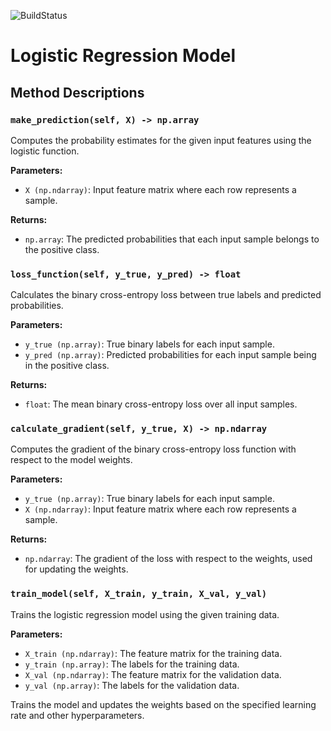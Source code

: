 ![BuildStatus](https://github.com/zyj1729/HW7-Regression/actions/workflows/main.yml/badge.svg?event=push)
# Logistic Regression Model

## Method Descriptions

### `make_prediction(self, X) -> np.array`
Computes the probability estimates for the given input features using the logistic function.

**Parameters:**
- `X (np.ndarray)`: Input feature matrix where each row represents a sample.

**Returns:**
- `np.array`: The predicted probabilities that each input sample belongs to the positive class.

### `loss_function(self, y_true, y_pred) -> float`
Calculates the binary cross-entropy loss between true labels and predicted probabilities.

**Parameters:**
- `y_true (np.array)`: True binary labels for each input sample.
- `y_pred (np.array)`: Predicted probabilities for each input sample being in the positive class.

**Returns:**
- `float`: The mean binary cross-entropy loss over all input samples.

### `calculate_gradient(self, y_true, X) -> np.ndarray`
Computes the gradient of the binary cross-entropy loss function with respect to the model weights.

**Parameters:**
- `y_true (np.array)`: True binary labels for each input sample.
- `X (np.ndarray)`: Input feature matrix where each row represents a sample.

**Returns:**
- `np.ndarray`: The gradient of the loss with respect to the weights, used for updating the weights.

### `train_model(self, X_train, y_train, X_val, y_val)`
Trains the logistic regression model using the given training data.

**Parameters:**
- `X_train (np.ndarray)`: The feature matrix for the training data.
- `y_train (np.array)`: The labels for the training data.
- `X_val (np.ndarray)`: The feature matrix for the validation data.
- `y_val (np.array)`: The labels for the validation data.

Trains the model and updates the weights based on the specified learning rate and other hyperparameters.

